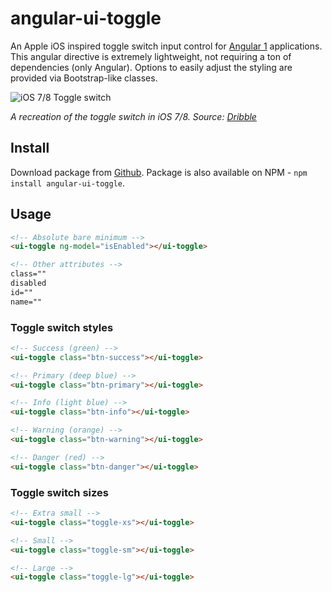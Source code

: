 # angular-ui-toggle

An Apple iOS inspired toggle switch input control for [Angular 1](https://angularjs.org/) applications. This angular directive is extremely lightweight, not requiring a ton of dependencies (only Angular). Options to easily adjust the styling are provided via Bootstrap-like classes.

![iOS 7/8 Toggle switch](https://cloud.githubusercontent.com/assets/8142632/21925053/6f450396-d9c7-11e6-850a-73ca3b50bc42.gif)

*A recreation of the toggle switch in iOS 7/8. Source: [Dribble](https://dribbble.com/shots/1109255--GIF-iOS-7-switch-3)*

## Install

Download package from [Github](https://github.com/adamgian/angular-ui-toggle/archive/master.zip). Package is also available on NPM - `npm install angular-ui-toggle`.

## Usage

```html
<!-- Absolute bare minimum -->
<ui-toggle ng-model="isEnabled"></ui-toggle>

<!-- Other attributes -->
class=""
disabled
id=""
name=""
```

### Toggle switch styles

```html
<!-- Success (green) -->
<ui-toggle class="btn-success"></ui-toggle>

<!-- Primary (deep blue) -->
<ui-toggle class="btn-primary"></ui-toggle>

<!-- Info (light blue) -->
<ui-toggle class="btn-info"></ui-toggle>

<!-- Warning (orange) -->
<ui-toggle class="btn-warning"></ui-toggle>

<!-- Danger (red) -->
<ui-toggle class="btn-danger"></ui-toggle>
```

### Toggle switch sizes

```html
<!-- Extra small -->
<ui-toggle class="toggle-xs"></ui-toggle>

<!-- Small -->
<ui-toggle class="toggle-sm"></ui-toggle>

<!-- Large -->
<ui-toggle class="toggle-lg"></ui-toggle>
```